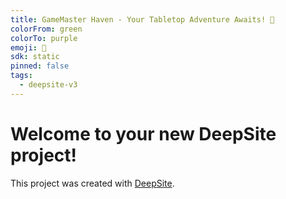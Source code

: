 ```yaml
---
title: GameMaster Haven - Your Tabletop Adventure Awaits! 🎲
colorFrom: green
colorTo: purple
emoji: 🐳
sdk: static
pinned: false
tags:
  - deepsite-v3
---
```


# Welcome to your new DeepSite project!
This project was created with [DeepSite](https://deepsite.hf.co).
